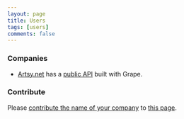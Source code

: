 ```yaml
---
layout: page
title: Users
tags: [users]
comments: false
---
```


### Companies

* [Artsy.net](https://www.artsy.net) has a [public API](https://developers.artsy.net) built with Grape.

### Contribute

Please [contribute the name of your company](https://github.com/ruby-grape/ruby-grape.github.io/blob/master/CONTRIBUTING.md) to [this page](https://github.com/ruby-grape/ruby-grape.github.io/blob/master/users/index.md).

